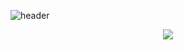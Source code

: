 ![header](https://capsule-render.vercel.app/api?type=waving&color=timeGradient&height=220&section=header&text=Hello%20Github!&fontSize=70&fontColor=ffffff&fontAlign=70&animation=fadeIn&fontAlignY=44)
<br>

<div style="display: flex; justify-content: center;">
  <img src="https://github-readme-stats.vercel.app/api/top-langs/?username=eeeunbiiii&theme=dark&layout=donut"/>
  
</div>
